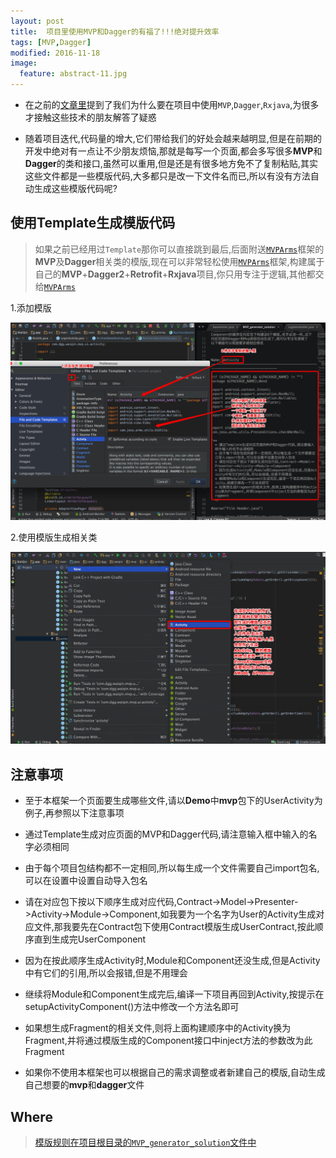 ```yaml
---
layout: post
title:  项目里使用MVP和Dagger的有福了!!!绝对提升效率
tags: [MVP,Dagger]
modified: 2016-11-18
image:
  feature: abstract-11.jpg
---
```



* 在之前的[文章里](http://gold.xitu.io/entry/5826c2f40ce4630056f8a18f/detail)提到了我们为什么要在项目中使用`MVP`,`Dagger`,`Rxjava`,为很多才接触这些技术的朋友解答了疑惑


* 随着项目迭代,代码量的增大,它们带给我们的好处会越来越明显,但是在前期的开发中绝对有一点让不少朋友烦恼,那就是每写一个页面,都会多写很多**MVP**和**Dagger**的类和接口,虽然可以重用,但是还是有很多地方免不了复制粘贴,其实这些文件都是一些模版代码,大多都只是改一下文件名而已,所以有没有方法自动生成这些模版代码呢?

## 使用Template生成模版代码

> 如果之前已经用过`Template`那你可以直接跳到最后,后面附送[`MVPArms`](https://github.com/JessYanCoding/MVPArms/blob/master/MVPArms.md)框架的**MVP**及**Dagger**相关类的模版,现在可以非常轻松使用[`MVPArms`](https://github.com/JessYanCoding/MVPArms/blob/master/MVPArms.md)框架,构建属于自己的**MVP**+**Dagger2**+**Retrofit**+**Rxjava**项目,你只用专注于逻辑,其他都交给[`MVPArms`](https://github.com/JessYanCoding/MVPArms/blob/master/MVPArms.md)

1.添加模版

![](https://github.com/JessYanCoding/MVPArms/raw/master/image/step_1.png)

2.使用模版生成相关类

![](https://github.com/JessYanCoding/MVPArms/raw/master/image/step_2.png)


## 注意事项

* 至于本框架一个页面要生成哪些文件,请以**Demo**中**mvp**包下的UserActivity为例子,再参照以下注意事项

* 通过Template生成对应页面的MVP和Dagger代码,请注意输入框中输入的名字必须相同

* 由于每个项目包结构都不一定相同,所以每生成一个文件需要自己import包名,可以在设置中设置自动导入包名

* 请在对应包下按以下顺序生成对应代码,Contract->Model->Presenter->Activity->Module->Component,如我要为一个名字为User的Activity生成对应文件,那我要先在Contract包下使用Contract模版生成UserContract,按此顺序直到生成完UserComponent

* 因为在按此顺序生成Activity时,Module和Component还没生成,但是Activity中有它们的引用,所以会报错,但是不用理会

* 继续将Module和Component生成完后,编译一下项目再回到Activity,按提示在setupActivityComponent()方法中修改一个方法名即可

* 如果想生成Fragment的相关文件,则将上面构建顺序中的Activity换为Fragment,并将通过模版生成的Component接口中inject方法的参数改为此Fragment

* 如果你不使用本框架也可以根据自己的需求调整或者新建自己的模版,自动生成自己想要的**mvp**和**dagger**文件

## Where

> [模版规则在项目根目录的`MVP_generator_solution`文件中](https://github.com/JessYanCoding/MVPArms/blob/master/MVP_generator_solution)
